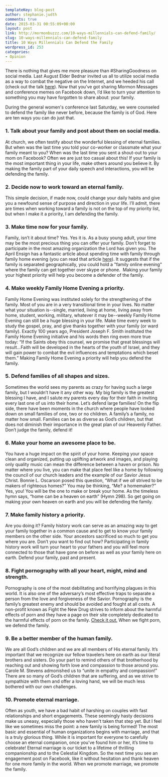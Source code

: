 ```yaml
---
templateKey: blog-post
author: stephanie.judth
comments: true
date: 2015-03-31 00:55:09+00:00
layout: post
link: http://mormonbuzzz.com/10-ways-millennials-can-defend-family/
slug: 10-ways-millennials-can-defend-family
title: 10 Ways Millennials Can Defend the Family
wordpress_id: 253
categories:
- Opinion
---
```


There is nothing that gives me more pleasure than #SharingGoodness on social media. Last August Elder Bednar invited us all to utilize social media as a way to combat the negative on the Internet, and we heeded his call (check out the talk [here](https://www.lds.org/prophets-and-apostles/unto-all-the-world/to-sweep-the-earth-as-with-a-flood?lang=eng)). Now that you’ve got sharing Mormon Messages and conference memes on Facebook down, I’d like to turn your attention to something you may have forgotten to share about: your family.

During the general women's conference last Saturday, we were counseled to defend the family like never before, because the family is of God. Here are ten ways you can do just that.


### 1. Talk about your family and post about them on social media.




At church, we often testify about the wonderful blessing of eternal families. But when was the last time you told your co-worker or classmate what your family meant to you? When was the last time you sent a shout-out to your mom on Facebook? Often we are just too casual about this! If your family is the most important thing in your life, make others around you believe it. By making the family part of your daily speech and interactions, you will be defending the family.


### 2. Decide now to work toward an eternal family.




This simple decision, if made now, could change your daily habits and give you a newfound sense of purpose and direction in your life. I’ll admit, there are times when working toward a family is not on the top of my priority list, but when I make it a priority, I am defending the family.


### 3. Make time now for your family.




Family, isn’t it about time? Yes. Yes it is. As a busy young adult, your time may be the most precious thing you can offer your family. Don’t forget to participate in the most amazing organization the Lord has given you. The April Ensign has a fantastic article about spending time with family through family home evening (you can read that article [here](https://www.lds.org/ensign/2015/04/family-home-evening-you-can-do-it?lang=eng)). It suggests that if the family is separated geographically, you could hold a "family online evening" where the family can get together over skype or phone.  Making your family your highest priority will help you become a defender of the family.


### 4. Make weekly Family Home Evening a priority.




Family Home Evening was instituted solely for the strengthening of the family. Most of you are in a very transitional time in your lives. No matter what your situation is--single, married, living at home, living away from home, student, working, military, whatever it may be--weekly Family Home Evening can still be a huge blessing in your life. Make time every week to study the gospel, pray, and give thanks together with your family (or ward family). Exactly 100 years ago, President Joseph F. Smith instituted the Family Home Evening initiative and his words then ring even more true today: “If the Saints obey this counsel, we promise that great blessings will result...Faith will be developed in the hearts of the youth of Israel, and they will gain power to combat the evil influences and temptations which beset them.” Making Family Home Evening a priority will help you defend the family.


### 5. Defend families of all shapes and sizes.




Sometimes the world sees my parents as crazy for having such a large family, but I wouldn’t have it any other way. My big family is the greatest blessing I have, and I salute my parents every day for their faith in inviting every last one of us into their home. Let’s defend large families! On the flip side, there have been moments in the church where people have looked down on small families of one, two or no children. A family’s a family, no matter how small. Families can be as diverse as God’s children, but that does not diminish their importance in the great plan of our Heavenly Father. Don’t judge the family, defend it!


### 6. Make your home an awesome place to be.




You have a huge impact on the spirit of your home. Keeping your space clean and organized, putting up uplifting artwork and images, and playing only quality music can mean the difference between a haven or prison. No matter where you live, you can make that place feel like a home by following the council of our church leaders and the example of our Savior Jesus Christ. Bonnie L. Oscarson posed this question, “What if we _all_ strived to be makers of righteous homes?” You may be thinking, “Me? a homemaker?” Yes, you! You will be the one to make or break your home. As the timeless hymn says, “home can be a heaven on earth” (Hymn 298). So get going on making your own heaven on earth and you will be defending the family.


### 7. Make family history a priority.




Are you doing it? Family history work can serve as an amazing way to get your family together in a common cause and to get to know your family members on the other side. Your ancestors sacrificed so much to get you where you are. Don’t you want to find out how? Participating in family history work will turn your heart to your fathers and you will feel more connected to those that have gone on before as well as your family here on earth. Defend your family, past and present.


### 8. Fight pornography with all your heart, might, mind and strength.




Pornography is one of the most debilitating and horrifying plagues in this world. It is also one of the adversary’s most effective traps to separate a person from the love and forgiveness of the Savior. Pornography is the family’s greatest enemy and should be avoided and fought at all costs. A non-profit known as Fight the New Drug strives to inform about the harmful effects of porn and they have a page on their site completely dedicated to the harmful effects of porn on the family. [Check it out.](http://www.fightthenewdrug.org/porn-hates-families/#sthash.u1BzYl9k.VOX6tUFm.dpbs) When we fight porn, we defend the family.


### 9. Be a better member of the human family.




We are all God’s children and we are all members of His eternal family. It’s important that we recognize our fellow travelers here on earth as our literal brothers and sisters. Do your part to remind others of that brotherhood by reaching out and showing forth love and compassion to those around you. Carole M. Stevens admonished us to “unite in empathy and compassion!” There are so many of God’s children that are suffering, and as we strive to sympathize with them and offer a loving hand, we will be much less bothered with our own challenges.


### 10. Promote eternal marriage.




Often as youth, we have a bad habit of harshing on couples with fast relationships and short engagements. These seemingly hasty decisions make us uneasy, especially those who haven't taken that step yet. But I feel like we sometimes miss the point: a new family is being formed! The most basic and essential of human organizations begins with marriage, and that is a truly glorious thing. While it is important for everyone to carefully choose an eternal companion, once you’ve found him or her, it’s time to celebrate! Eternal marriage is our ticket to a lifetime of thrilling companionship and to the Celestial Kingdom. So the next time you see an engagement post on Facebook, like it without hesitation and thank heaven for one more family in the world. When we promote marriage, we promote the family.


